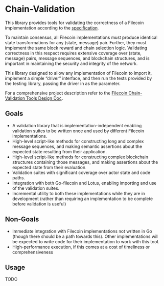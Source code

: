 # Chain-Validation

This library provides tools for validating the correctness of a Filecoin implementation according to the [specification](https://github.com/filecoin-project/specs). 

To maintain consensus, all Filecoin implementations must produce identical state transformations for any (state, message) pair. Further, they must implement the same block reward and chain selection logic. Validating correctness in this respect requires extensive coverage over (state, message) pairs, message sequences, and blockchain structures, and is important in maintaining the security and integrity of the network.

This library designed to allow any implementation of Filecoin to import it, implement a simple “driver” interface, and then run the tests provided by the testing library, passing the driver in as the parameter. 

For a comprehensive project description refer to the [Filecoin Chain-Validation Tools Design Doc](https://docs.google.com/document/d/1o0ODvpKdWsYMK_KmK-j-uPxYei6CZAZ4n_3ilQJPn4A/edit#).

## Goals
- A validation library that is implementation-independent enabling validation suites to be written once and used by different Filecoin implementations.
- High-level script-like methods for constructing long and complex message sequences, and making semantic assertions about the expected state resulting from their application.
- High-level script-like methods for constructing complex blockchain structures containing those messages, and making assertions about the expected state from their evaluation.
- Validation suites with significant coverage over actor state and code paths.
- Integration with both Go-filecoin and Lotus, enabling importing and use of the validation suites.
- Incremental utility to both these implementations while they are in development (rather than requiring an implementation to be complete before validation is useful)

## Non-Goals
- Immediate integration with Filecoin implementations not written in Go (though there should be a path towards this). Other implementations will be expected to write code for their implementation to work with this tool.
- High-performance execution, if this comes at a cost of timeliness or comprehensiveness

## Usage
TODO

